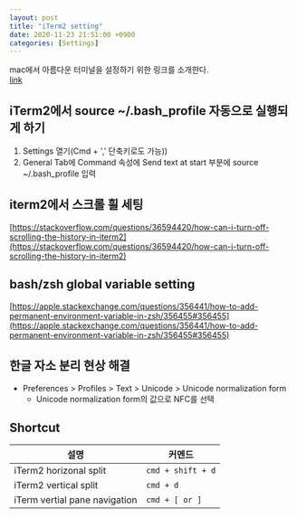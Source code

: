 ```yaml
---
layout: post
title: "iTerm2 setting"
date: 2020-11-23 21:51:00 +0900
categories: [Settings]
---
```


mac에서 아름다운 터미널을 설정하기 위한 링크를 소개한다.  
[link](https://medium.com/@Clovis_app/configuration-of-a-beautiful-efficient-terminal-and-prompt-on-osx-in-7-minutes-827c29391961)

## iTerm2에서 source ~/.bash_profile 자동으로 실행되게 하기
1. Settings 열기(Cmd + ',' 단축키로도 가능))
2. General Tab에 Command 속성에 Send text at start 부분에 source ~/.bash_profile 입력

## iterm2에서 스크롤 휠 세팅

[https://stackoverflow.com/questions/36594420/how-can-i-turn-off-scrolling-the-history-in-iterm2](https://stackoverflow.com/questions/36594420/how-can-i-turn-off-scrolling-the-history-in-iterm2)

## bash/zsh global variable setting

[https://apple.stackexchange.com/questions/356441/how-to-add-permanent-environment-variable-in-zsh/356455#356455](https://apple.stackexchange.com/questions/356441/how-to-add-permanent-environment-variable-in-zsh/356455#356455)

## 한글 자소 분리 현상 해결
- Preferences > Profiles > Text > Unicode > Unicode normalization form
    - Unicode normalization form의 값으로 NFC를 선택

## Shortcut
| 설명 | 커멘드 
| --- | ---
| iTerm2 horizonal split | ``` cmd + shift + d ```
| iTerm2 vertical split | ``` cmd + d ```
| iTerm vertial pane navigation | ```cmd + [ or ] ```
